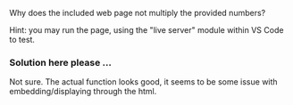 Why does the included web page not multiply the provided numbers?

Hint: you may run the page, using the "live server" module within VS Code
to test. 

### Solution here please ...

Not sure. The actual function looks good, it seems to be some issue with embedding/displaying through the html.